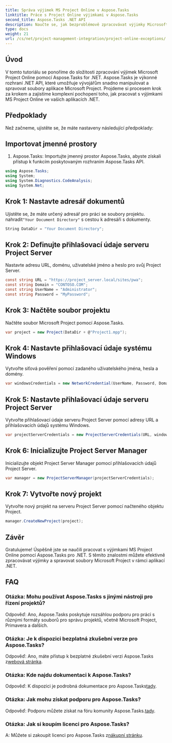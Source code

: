 ```yaml
---
title: Správa výjimek MS Project Online v Aspose.Tasks
linktitle: Práce s Project Online výjimkami v Aspose.Tasks
second_title: Aspose.Tasks .NET API
description: Naučte se, jak bezproblémově zpracovávat výjimky Microsoft Project Online pomocí Aspose.Tasks for .NET. Návod krok za krokem pro efektivní řízení projektu.
type: docs
weight: 21
url: /cs/net/project-management-integration/project-online-exceptions/
---
```

## Úvod
V tomto tutoriálu se ponoříme do složitosti zpracování výjimek Microsoft Project Online pomocí Aspose.Tasks for .NET. Aspose.Tasks je výkonné rozhraní .NET API, které umožňuje vývojářům snadno manipulovat a spravovat soubory aplikace Microsoft Project. Projdeme si procesem krok za krokem a zajistíme komplexní pochopení toho, jak pracovat s výjimkami MS Project Online ve vašich aplikacích .NET.
## Předpoklady
Než začneme, ujistěte se, že máte nastaveny následující předpoklady:

## Importovat jmenné prostory
1. Aspose.Tasks: Importujte jmenný prostor Aspose.Tasks, abyste získali přístup k funkcím poskytovaným rozhraním Aspose.Tasks API.
```csharp
using Aspose.Tasks;
using System;
using System.Diagnostics.CodeAnalysis;
using System.Net;

```

## Krok 1: Nastavte adresář dokumentů
 Ujistěte se, že máte určený adresář pro práci se soubory projektu. nahradit`"Your Document Directory"` s cestou k adresáři s dokumenty.
```csharp
String DataDir = "Your Document Directory";
```
## Krok 2: Definujte přihlašovací údaje serveru Project Server
Nastavte adresu URL, doménu, uživatelské jméno a heslo pro svůj Project Server.
```csharp
const string URL = "https://project_server.local/sites/pwa";
const string Domain = "CONTOSO.COM";
const string UserName = "Administrator";
const string Password = "MyPassword";
```
## Krok 3: Načtěte soubor projektu
Načtěte soubor Microsoft Project pomocí Aspose.Tasks.
```csharp
var project = new Project(DataDir + @"Project1.mpp");
```
## Krok 4: Nastavte přihlašovací údaje systému Windows
Vytvořte síťová pověření pomocí zadaného uživatelského jména, hesla a domény.
```csharp
var windowsCredentials = new NetworkCredential(UserName, Password, Domain);
```
## Krok 5: Nastavte přihlašovací údaje serveru Project Server
Vytvořte přihlašovací údaje serveru Project Server pomocí adresy URL a přihlašovacích údajů systému Windows.
```csharp
var projectServerCredentials = new ProjectServerCredentials(URL, windowsCredentials);
```
## Krok 6: Inicializujte Project Server Manager
Inicializujte objekt Project Server Manager pomocí přihlašovacích údajů Project Server.
```csharp
var manager = new ProjectServerManager(projectServerCredentials);
```
## Krok 7: Vytvořte nový projekt
Vytvořte nový projekt na serveru Project Server pomocí načteného objektu Project.
```csharp
manager.CreateNewProject(project);
```

## Závěr
Gratulujeme! Úspěšně jste se naučili pracovat s výjimkami MS Project Online pomocí Aspose.Tasks pro .NET. S těmito znalostmi můžete efektivně zpracovávat výjimky a spravovat soubory Microsoft Project v rámci aplikací .NET.
## FAQ
### Otázka: Mohu používat Aspose.Tasks s jinými nástroji pro řízení projektů?
Odpověď: Ano, Aspose.Tasks poskytuje rozsáhlou podporu pro práci s různými formáty souborů pro správu projektů, včetně Microsoft Project, Primavera a dalších.
### Otázka: Je k dispozici bezplatná zkušební verze pro Aspose.Tasks?
 Odpověď: Ano, máte přístup k bezplatné zkušební verzi Aspose.Tasks z[webová stránka](https://releases.aspose.com/).
### Otázka: Kde najdu dokumentaci k Aspose.Tasks?
 Odpověď: K dispozici je podrobná dokumentace pro Aspose.Tasks[tady](https://reference.aspose.com/tasks/net/).
### Otázka: Jak mohu získat podporu pro Aspose.Tasks?
 Odpověď: Podporu můžete získat na fóru komunity Aspose.Tasks.[tady](https://forum.aspose.com/c/tasks/15).
### Otázka: Jak si koupím licenci pro Aspose.Tasks?
 A: Můžete si zakoupit licenci pro Aspose.Tasks z[nákupní stránku](https://purchase.aspose.com/buy).